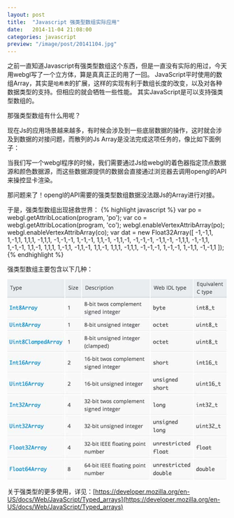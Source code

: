 ```yaml
---
layout: post
title:  "Javascript 强类型数组实际应用"
date:   2014-11-04 21:08:00
categories: javascript
preview: "/image/post/20141104.jpg"
---
```


之前一直知道Javascript有强类型数组这个东西，但是一直没有实际的用过，今天用webgl写了一个立方体，算是真真正正的用了一回。
JavaScript平时使用的数组Array，其实是`哈希表`的扩展，这样的实现有利于数组长度的改变，以及对各种数据类型的支持。但相应的就会牺牲一些性能。
其实JavaScript是可以支持强类型数组的。

那强类型数组有什么用呢？

现在Js的应用场景越来越多，有时候会涉及到一些底层数据的操作，这时就会涉及到数据的对接问题，而散列的Js Array是没法完成这项任务的，像比如下面例子：

当我们写一个webgl程序的时候，我们需要通过Js给webgl的着色器指定顶点数据源和颜色数据源，而这些数据源提供的数据会直接通过浏览器去调用opengl的API来操控显卡渲染。

那问题来了！opengl的API需要的强类型数组数据没法跟Js的Array进行对接。

于是，强类型数组出现拯救世界：
{% highlight javascript %}
var po = webgl.getAttribLocation(program, 'po');
var co = webgl.getAttribLocation(program, 'co');
webgl.enableVertexAttribArray(po);
webgl.enableVertexAttribArray(co);
var dat = new Float32Array([
    -1,-1,1,        1,-1,1,         1,1,1,      -1,1,1,
    -1,-1,-1,       1,-1,-1,        1,1,-1,     -1,1,-1,
    -1,-1,-1,       -1,1,-1,        -1,1,1,     -1,-1,1,
    1,-1,-1,        1,1,-1,         1,1,1,      1,-1,1,
    -1,1,-1,        1,1,-1,         1,1,1,      -1,1,1,
    -1,-1,-1,       1,-1,-1,        1,-1,1,     -1,-1,1
]);
{% endhighlight %}

强类型数组主要包含以下几种：

![/image/post/20141104.jpg](/image/post/20141104.jpg)

关于强类型的更多使用，详见：[https://developer.mozilla.org/en-US/docs/Web/JavaScript/Typed_arrays](https://developer.mozilla.org/en-US/docs/Web/JavaScript/Typed_arrays)